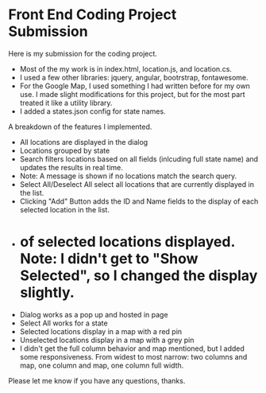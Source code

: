 # Front End Coding Project Submission

Here is my submission for the coding project.

- Most of the my work is in index.html, location.js, and location.cs.
- I used a few other libraries: jquery, angular, bootrstrap, fontawesome.
- For the Google Map, I used something I had written before for my own use. I made slight modifications for this project, but for the most part treated it like a utility library.
- I added a states.json config for state names.

A breakdown of the features I implemented.

- All locations are displayed in the dialog
- Locations grouped by state
- Search filters locations based on all fields (inlcuding full state name) and updates the results in real time.
- Note: A message is shown if no locations match the search query.
- Select All/Deselect All select all locations that are currently displayed in the list. 
- Clicking "Add" Button adds the ID and Name fields to the display of each selected location in the list.
- # of selected locations displayed. Note: I didn't get to "Show Selected", so I changed the display slightly.
- Dialog works as a pop up and hosted in page
- Select All works for a state
- Selected locations display in a map with a red pin
- Unselected locations display in a map with a grey pin
- I didn't get the full column behavior and map mentioned, but I added some responsiveness. From widest to most narrow: two columns and map, one column and map, one column full width.

Please let me know if you have any questions, thanks.
